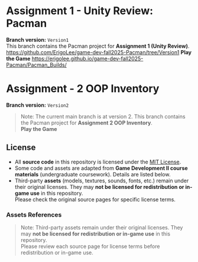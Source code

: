 # Assignment 1 - Unity Review: Pacman
**Branch version:** `Version1`</br>
This branch contains the Pacman project for **Assignment 1 (Unity Review)**.  
https://github.com/ErigoLee/game-dev-fall2025-Pacman/tree/Version1
**Play the Game**
https://erigolee.github.io/game-dev-fall2025-Pacman/Pacman_Builds/

# Assignment - 2 OOP Inventory
**Branch version:** `Version2`</br>
> Note: The current main branch is at version 2.
This branch contains the Pacman project for **Assignment 2 OOP Inventory**.  
**Play the Game**


## License 
- All **source code** in this repository is licensed under the [MIT License](./LICENSE).
- Some code and assets are adapted from **Game Development II course materials** (undergraduate coursework).
  Details are listed below.
- Third-party **assets** (models, textures, sounds, fonts, etc.) remain under their original licenses.
  They may **not be licensed for redistribution or in-game use** in this repository.  
  Please check the original source pages for specific license terms.

### Assets References
> Note: Third-party assets remain under their original licenses.
> They may **not be licensed for redistribution or in-game use** in this repository.  
> Please review each source page for license terms before redistribution or in-game use.
